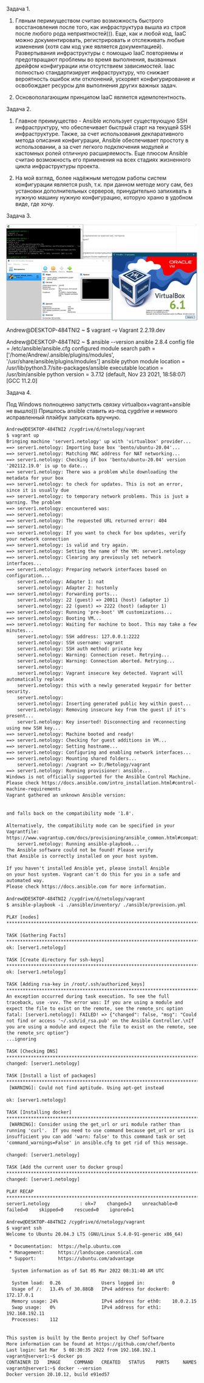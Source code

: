 Задача 1.

1. Глвным перимуществом считаю возможность быстрого восстановления после того, как инфраструктура вышла из строя после любого рода неприятностей))). Еще, как и любой код, IaaC можно документировать, регистрировать и отслеживать любые изменения (хотя сам код уже является документацией). Развертывания инфраструктуры с помощью IaaC повторяемы и предотвращают проблемы во время выполнения, вызванных дрейфом конфигурации или отсутствием зависимостей. Iaac полностью стандартизирует инфраструктуру, что снижает вероятность ошибок или отклонений, ускоряет конфигурирование и освобождает ресурсы для выполнения других важных задач.

2. Основополагающим принципом IaaC является идемпотентность.

Задача 2. 
1.  Главное преимущество - Ansible использует существующую SSH инфраструктуру, что обеспечивает быстрый старт на текущей SSH инфраструктуре. Также, за счет использования декларативного метода описания конфигурации, Ansible обеспечивает простоту в использовании, а за счет легкого подключения модулей и кастомных ролей отличную расширяемость. Еще плюсом Ansible считаю возможность его применения на всех стадиях жизненного цикла инфраструктуры проекта.

2.  На мой взгляд, более надёжным методом работы систем конфигурации является push, т.к. при данном методе могу сам, без установки дополнительных серверов, принудительно запихивать в нужную машину нужную конфигурацию, которую храню в удобном виде, где хочу.

Задача 3. 

![virtualbox](virtualbox.jpg)

Andrew@DESKTOP-484TNI2 ~
$ vagrant -v
Vagrant 2.2.19.dev

Andrew@DESKTOP-484TNI2 ~
$ ansible --version
ansible 2.8.4
  config file = /etc/ansible/ansible.cfg
  configured module search path = ['/home/Andrew/.ansible/plugins/modules', '/usr/share/ansible/plugins/modules']
  ansible python module location = /usr/lib/python3.7/site-packages/ansible
  executable location = /usr/bin/ansible
  python version = 3.7.12 (default, Nov 23 2021, 18:58:07) [GCC 11.2.0]

Задача 4.

  Под Windows полноценно запустить связку virtualbox+vagrant+ansible не вышло))) Пришлось ansible ставить из-под cygdrive и немного исправленный плэйбук запускать вручную.

```
Andrew@DESKTOP-484TNI2 /cygdrive/d/netology/vagrant
$ vagrant up
Bringing machine 'server1.netology' up with 'virtualbox' provider...
==> server1.netology: Importing base box 'bento/ubuntu-20.04'...
==> server1.netology: Matching MAC address for NAT networking...
==> server1.netology: Checking if box 'bento/ubuntu-20.04' version '202112.19.0' is up to date...
==> server1.netology: There was a problem while downloading the metadata for your box
==> server1.netology: to check for updates. This is not an error, since it is usually due
==> server1.netology: to temporary network problems. This is just a warning. The problem
==> server1.netology: encountered was:
==> server1.netology:
==> server1.netology: The requested URL returned error: 404
==> server1.netology:
==> server1.netology: If you want to check for box updates, verify your network connection
==> server1.netology: is valid and try again.
==> server1.netology: Setting the name of the VM: server1.netology
==> server1.netology: Clearing any previously set network interfaces...
==> server1.netology: Preparing network interfaces based on configuration...
    server1.netology: Adapter 1: nat
    server1.netology: Adapter 2: hostonly
==> server1.netology: Forwarding ports...
    server1.netology: 22 (guest) => 20011 (host) (adapter 1)
    server1.netology: 22 (guest) => 2222 (host) (adapter 1)
==> server1.netology: Running 'pre-boot' VM customizations...
==> server1.netology: Booting VM...
==> server1.netology: Waiting for machine to boot. This may take a few minutes...
    server1.netology: SSH address: 127.0.0.1:2222
    server1.netology: SSH username: vagrant
    server1.netology: SSH auth method: private key
    server1.netology: Warning: Connection reset. Retrying...
    server1.netology: Warning: Connection aborted. Retrying...
    server1.netology:
    server1.netology: Vagrant insecure key detected. Vagrant will automatically replace
    server1.netology: this with a newly generated keypair for better security.
    server1.netology:
    server1.netology: Inserting generated public key within guest...
    server1.netology: Removing insecure key from the guest if it's present...
    server1.netology: Key inserted! Disconnecting and reconnecting using new SSH key...
==> server1.netology: Machine booted and ready!
==> server1.netology: Checking for guest additions in VM...
==> server1.netology: Setting hostname...
==> server1.netology: Configuring and enabling network interfaces...
==> server1.netology: Mounting shared folders...
    server1.netology: /vagrant => D:/Netology/vagrant
==> server1.netology: Running provisioner: ansible...
Windows is not officially supported for the Ansible Control Machine.
Please check https://docs.ansible.com/intro_installation.html#control-machine-requirements
Vagrant gathered an unknown Ansible version:


and falls back on the compatibility mode '1.8'.

Alternatively, the compatibility mode can be specified in your Vagrantfile:
https://www.vagrantup.com/docs/provisioning/ansible_common.html#compatibility_mode
    server1.netology: Running ansible-playbook...
The Ansible software could not be found! Please verify
that Ansible is correctly installed on your host system.

If you haven't installed Ansible yet, please install Ansible
on your host system. Vagrant can't do this for you in a safe and
automated way.
Please check https://docs.ansible.com for more information.

Andrew@DESKTOP-484TNI2 /cygdrive/d/netology/vagrant
$ ansible-playbook -i ./ansible/inventory/ ./ansible/provision.yml

PLAY [nodes] ******************************************************************************************************************************************************************************************************************************************************************

TASK [Gathering Facts] ********************************************************************************************************************************************************************************************************************************************************
ok: [server1.netology]

TASK [Create directory for ssh-keys] ******************************************************************************************************************************************************************************************************************************************
ok: [server1.netology]

TASK [Adding rsa-key in /root/.ssh/authorized_keys] ***************************************************************************************************************************************************************************************************************************
An exception occurred during task execution. To see the full traceback, use -vvv. The error was: If you are using a module and expect the file to exist on the remote, see the remote_src option
fatal: [server1.netology]: FAILED! => {"changed": false, "msg": "Could not find or access '~/.ssh/id_rsa.pub' on the Ansible Controller.\nIf you are using a module and expect the file to exist on the remote, see the remote_src option"}
...ignoring

TASK [Checking DNS] ***********************************************************************************************************************************************************************************************************************************************************
changed: [server1.netology]

TASK [Install a list of packages] *********************************************************************************************************************************************************************************************************************************************
 [WARNING]: Could not find aptitude. Using apt-get instead

ok: [server1.netology]

TASK [Installing docker] ******************************************************************************************************************************************************************************************************************************************************
 [WARNING]: Consider using the get_url or uri module rather than running 'curl'.  If you need to use command because get_url or uri is insufficient you can add 'warn: false' to this command task or set 'command_warnings=False' in ansible.cfg to get rid of this message.

changed: [server1.netology]

TASK [Add the current user to docker group] ***********************************************************************************************************************************************************************************************************************************
changed: [server1.netology]

PLAY RECAP ********************************************************************************************************************************************************************************************************************************************************************
server1.netology           : ok=7    changed=3    unreachable=0    failed=0    skipped=0    rescued=0    ignored=1

Andrew@DESKTOP-484TNI2 /cygdrive/d/netology/vagrant
$ vagrant ssh
Welcome to Ubuntu 20.04.3 LTS (GNU/Linux 5.4.0-91-generic x86_64)

 * Documentation:  https://help.ubuntu.com
 * Management:     https://landscape.canonical.com
 * Support:        https://ubuntu.com/advantage

  System information as of Sat 05 Mar 2022 08:31:40 AM UTC

  System load:  0.26               Users logged in:          0
  Usage of /:   13.4% of 30.88GB   IPv4 address for docker0: 172.17.0.1
  Memory usage: 24%                IPv4 address for eth0:    10.0.2.15
  Swap usage:   0%                 IPv4 address for eth1:    192.168.192.11
  Processes:    112


This system is built by the Bento project by Chef Software
More information can be found at https://github.com/chef/bento
Last login: Sat Mar  5 08:30:35 2022 from 192.168.192.1
vagrant@server1:~$ docker ps
CONTAINER ID   IMAGE     COMMAND   CREATED   STATUS    PORTS     NAMES
vagrant@server1:~$ docker --version
Docker version 20.10.12, build e91ed57

```